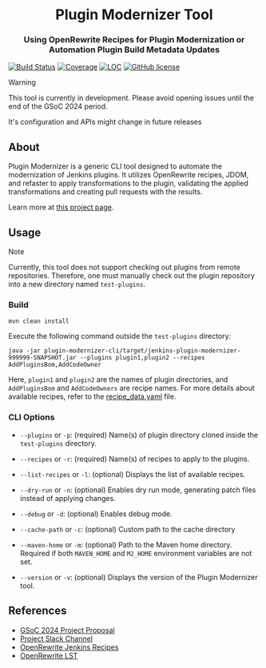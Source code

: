 <div align="center">
<h1>Plugin Modernizer Tool</h1>
<h3>
Using OpenRewrite Recipes for Plugin Modernization or Automation Plugin Build Metadata Updates
</h3>
</div>

[![Build Status](https://ci.jenkins.io/job/Tools/job/plugin-modernizer-tool/job/main/badge/icon)](https://ci.jenkins.io/job/Tools/job/plugin-modernizer-tool/job/main/)
[![Coverage](https://ci.jenkins.io/job/Tools/job/plugin-modernizer-tool/job/main/badge/icon?status=${instructionCoverage}&subject=coverage&color=${colorInstructionCoverage})](https://ci.jenkins.io/job/Tools/job/plugin-modernizer-tool/job/main)
[![LOC](https://ci.jenkins.io/job/Tools/job/plugin-modernizer-tool/job/main/badge/icon?job=test&status=${lineOfCode}&subject=line%20of%20code&color=blue)](https://ci.jenkins.io/job/Tools/job/plugin-modernizer-tool/job/main)
[![GitHub license](https://img.shields.io/github/license/jenkinsci/plugin-modernizer-tool)](https://github.com/jenkinsci/plugin-modernizer-tool/blob/main/LICENSE)

> [!WARNING]
> This tool is currently in development. Please avoid opening issues until the end of the GSoC 2024 period.
>
> It's configuration and APIs might change in future releases

## About

Plugin Modernizer is a generic CLI tool designed to automate the modernization of Jenkins plugins. It utilizes OpenRewrite recipes, JDOM, and refaster to apply transformations to the plugin, validating the applied transformations and creating pull requests with the results.

Learn more at [this project page](https://www.jenkins.io/projects/gsoc/2024/projects/using-openrewrite-recipes-for-plugin-modernization-or-automation-plugin-build-metadata-updates/).

## Usage

> [!NOTE]
> Currently, this tool does not support checking out plugins from remote repositories. Therefore, one must manually check out the plugin repository into a new directory named `test-plugins`.

### Build

```shell
mvn clean install
```

Execute the following command outside the `test-plugins` directory:

```shell
java -jar plugin-modernizer-cli/target/jenkins-plugin-modernizer-999999-SNAPSHOT.jar --plugins plugin1,plugin2 --recipes AddPluginsBom,AddCodeOwner
```

Here, `plugin1` and `plugin2` are the names of plugin directories, and `AddPluginsBom` and `AddCodeOwners` are recipe names.  For more details about available recipes, refer to the [recipe_data.yaml](plugin-modernizer-core/src/main/resources/recipe_data.yaml) file.

### CLI Options
- `--plugins` or `-p`: (required) Name(s) of plugin directory cloned inside the `test-plugins` directory.

- `--recipes` or `-r`: (required) Name(s) of recipes to apply to the plugins.

- `--list-recipes` or `-l`: (optional) Displays the list of available recipes.

- `--dry-run` or `-n`: (optional) Enables dry run mode, generating patch files instead of applying changes.

- `--debug` or `-d`: (optional) Enables debug mode.

- `--cache-path` or `-c`: (optional) Custom path to the cache directory

- `--maven-home` or `-m`: (optional) Path to the Maven home directory. Required if both `MAVEN_HOME` and `M2_HOME` environment variables are not set.

- `--version` or `-v`: (optional) Displays the version of the Plugin Modernizer tool.

## References

- [GSoC 2024 Project Proposal](https://docs.google.com/document/d/1e1QkprPN6fLpFXk_QqBUQlJhZrAl9RvXbOXOiJ-gAuY/edit?usp=sharing)
- [Project Slack Channel](https://cdeliveryfdn.slack.com/archives/C071YTZ807)
- [OpenRewrite Jenkins Recipes](https://docs.openrewrite.org/recipes/jenkins/)
- [OpenRewrite LST](https://docs.openrewrite.org/concepts-explanations/lossless-semantic-trees)
